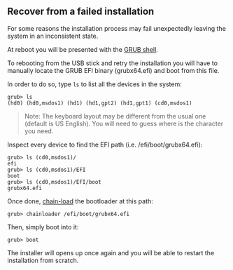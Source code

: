 ## Recover from a failed installation

For some reasons the installation process may fail unexpectedly leaving the system in an inconsistent state.

At reboot you will be presented with the [GRUB shell](https://wiki.archlinux.org/title/GRUB#Using_the_command_shell).

To rebooting from the USB stick and retry the installation you will have to manually locate the GRUB EFI binary (grubx64.efi) and boot from this file.

In order to do so, type `ls` to list all the devices in the system:
```
grub> ls
(hd0) (hd0,msdos1) (hd1) (hd1,gpt2) (hd1,gpt1) (cd0,msdos1)
```

> Note: The keyboard layout may be different from the usual one (default is US English). You will need to guess where is the character you need.

Inspect every device to find the EFI path (i.e. /efi/boot/grubx64.efi):
```
grub> ls (cd0,msdos1)/
efi
grub> ls (cd0,msdos1)/EFI
boot
grub> ls (cd0,msdos1)/EFI/boot
grubx64.efi
```

Once done, [chain-load](https://www.gnu.org/software/grub/manual/grub/html_node/Chain_002dloading.html) the bootloader at this path:
```
grub> chainloader /efi/boot/grubx64.efi
```

Then, simply boot into it:
```
grub> boot
```

The installer will opens up once again and you will be able to restart the installation from scratch.
